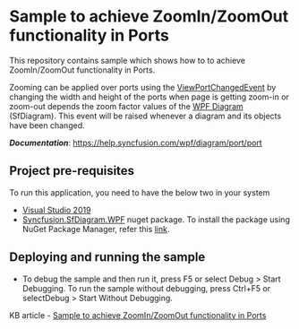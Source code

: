 # Sample to achieve ZoomIn/ZoomOut functionality in Ports

This repository contains sample which shows how to to achieve ZoomIn/ZoomOut functionality in Ports.

Zooming can be applied over ports using the [ViewPortChangedEvent](https://help.syncfusion.com/cr/wpf/Syncfusion.SfDiagram.WPF~Syncfusion.UI.Xaml.Diagram.IGraphInfo~ViewPortChangedEvent_EV.html) by changing the width and height of the ports when page is getting zoom-in or zoom-out depends the zoom factor values of the [WPF Diagram](https://www.syncfusion.com/wpf-controls/diagram) (SfDiagram). This event will be raised whenever a diagram and its objects have been changed.

__*Documentation*__: https://help.syncfusion.com/wpf/diagram/port/port

## Project pre-requisites
To run this application, you need to have the below two in your system

* [Visual Studio 2019](https://www.visualstudio.com/wpf-vs)
* [Syncfusion.SfDiagram.WPF](https://www.nuget.org/packages/Syncfusion.SfDiagram.WPF/) nuget package. To install the package using NuGet Package Manager, refer this [link](https://docs.microsoft.com/en-us/nuget/quickstart/install-and-use-a-package-in-visual-studio#nuget-package-manager).

## Deploying and running the sample
* To debug the sample and then run it, press F5 or select Debug > Start Debugging. To run the sample without debugging, press Ctrl+F5 or selectDebug > Start Without Debugging.

KB article - [Sample to achieve ZoomIn/ZoomOut functionality in Ports](https://www.syncfusion.com/kb/11405/how-to-achieve-zoom-in-or-zoom-out-functionality-to-ports-in-wpf-diagram-sfdiagram)
